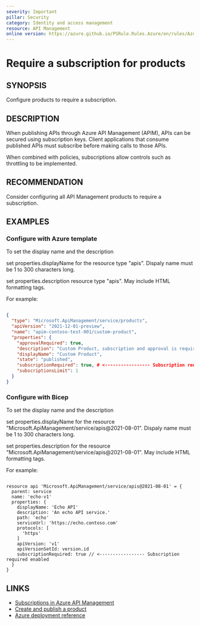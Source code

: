 ```yaml
---
severity: Important
pillar: Security
category: Identity and access management
resource: API Management
online version: https://azure.github.io/PSRule.Rules.Azure/en/rules/Azure.APIM.ProductSubscription/
---
```


# Require a subscription for products

## SYNOPSIS

Configure products to require a subscription.

## DESCRIPTION

When publishing APIs through Azure API Management (APIM), APIs can be secured using subscription keys.
Client applications that consume published APIs must subscribe before making calls to those APIs.

When combined with policies, subscriptions allow controls such as throttling to be implemented.

## RECOMMENDATION

Consider configuring all API Management products to require a subscription.

## EXAMPLES

### Configure with Azure template

To set the display name and the description

set properties.displayName	for the resource type "apis". Dispaly name must be 1 to 300 characters long.

set	properties.description resource type "apis". May include HTML formatting tags.

For example:

```json

{
  "type": "Microsoft.ApiManagement/service/products",
  "apiVersion": "2021-12-01-preview",
  "name": "apim-contoso-test-001/custom-product",
  "properties": {
    "approvalRequired": true, 
    "description": "Custom Product, subscription and approval is required to get the subscription key to call the APIs in Contoso", 
    "displayName": "Custom Product", 
    "state": "published",
    "subscriptionRequired": true, # <----------------- Subscription required enabled
    "subscriptionsLimit": 1
  }
}

```

### Configure with Bicep

To set the display name and the description

set properties.displayName	for the resource "Microsoft.ApiManagement/service/apis@2021-08-01". Dispaly name must be 1 to 300 characters long.

set	properties.description for the resource "Microsoft.ApiManagement/service/apis@2021-08-01". May include HTML formatting tags.

For example:

```bicep

resource api 'Microsoft.ApiManagement/service/apis@2021-08-01' = {
  parent: service
  name: 'echo-v1'
  properties: {
    displayName: 'Echo API'
    description: 'An echo API service.'
    path: 'echo'
    serviceUrl: 'https://echo.contoso.com'
    protocols: [
      'https'
    ]
    apiVersion: 'v1'
    apiVersionSetId: version.id
    subscriptionRequired: true // <----------------- Subscription required enabled
  }
}

```


## LINKS

- [Subscriptions in Azure API Management](https://docs.microsoft.com/azure/api-management/api-management-subscriptions)
- [Create and publish a product](https://docs.microsoft.com/azure/api-management/api-management-howto-add-products)
- [Azure deployment reference](https://docs.microsoft.com/azure/templates/microsoft.apimanagement/2019-12-01/service/products)
